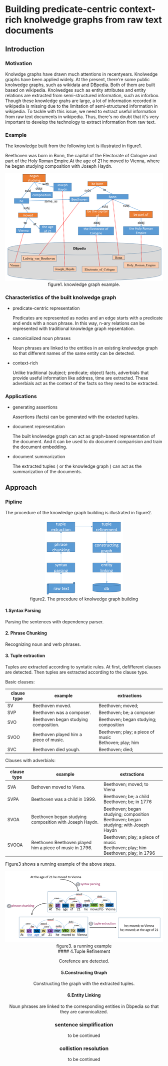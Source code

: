 # Building predicate-centric context-rich knolwedge graphs from raw text documents

## Introduction

### Motivation
Knolwdge graphs have drawn much attentions in recentyears. Knolwedge graphs have been applied widely. At the present, there're some public knolwedge graphs, such as wikidata and DBpedia. Both of them are built based on wikipedia. Knolwedges such as entity attributes and entity relations are extracted from semi-structured information, such as inforbox. Though these knowledge grahs are large, a lot of information recorded in wikipedia is missing due to the limitation of semi-structured information in wikipedia. To tackle with this issue, we need to extract useful information from raw text documents in wikipedia. Thus, there's no doubt that it's very important to develop the technology to extract information from raw text.

### Example
The knowledge built from the following text is illustrated in figure1.

Beethoven was born in Bonn, the capital of the Electorate of Cologne and part of the Holy Roman Empire.At the age of 21 he moved to Vienna, where he began studying composition with Joseph Haydn.

<center>
<img src="data/imgs/graph_full.png">
<br>
figure1. knowledge graph example.
</center>

### Characteristics of the built knolwedge graph
- predicate-centric representation

  Predicates are represented as nodes and an edge starts with a predicate and ends with a noun phrase.
  In this way, n-ary relations can be represented with traditional knowledge graph repsentation.

- canonicalized noun phrases

  Noun phrases are linked to the entities in an existing knolwedge graph so that different names of the same entity can be detected.

- context-rich

  Unlike traditional (subject; predicate; object) facts, adverbials that provide useful information like address, time are extracted. These adverbials act as the context of the facts so they need to be extracted.

### Applications
- generating assertions

  Assertions (facts) can be generated with the extacted tuples.

- document representation

  The built knolwedge graph can act as graph-based representation of the document. And it can be used to do document comparision and train the document embedding.

- document summarization

  The extracted tuples ( or the knowledge graph ) can act as the summarization of the documents.

## Approach

### Pipline

The procedure of the knowledge graph building is illustrated in figure2.

<center>
<img src="data/imgs/pipeline1.png" width="250px"/>
<br>
figure2. The procedure of knolwedge graph building
</center>

#### 1.Syntax Parsing

 Parsing the sentences with dependency parser.

#### 2. Phrase Chunking

 Recognizing noun and verb phrases.

#### 3. Tuple extraction

 Tuples are extracted according to syntatic rules. At first, defifferent clauses are detected. Then tuples are extracted according to the clause type.

  Basic clauses:

| clause type | example | extractions |
|-------------|---------|------------|
| SV | Beethoven moved. |Beethoven; moved; |
|SVP | Beethoven was a composer. |Beethoven; be; a composer|
|SVO | Beethoven began studying composition.|Beethoven; began studying; composition|
|SVOO| Beethoven played him a piece of music.|Beethoven; play; a piece of music <br>Bethoven; play; him|
|SVC |  Beethoven died yough.| Beethoven; died;|

 Clauses with adverbials:

| clause type | example | extractions |
|-------------|---------|------------|
|SVA|Bethoven moved to Viena.|Beethoven; moved; to Viena|
|SVPA|Beethoven was a child in 1999.|Beethoven; be; a child <br> Beethoven; be; in 1776|
|SVOA|Beethoven began studying composition with Joseph Haydn.|Beethoven; began studying; composition <br>Beethoven; began studying; with Joseph Haydn|
|SVOOA|Beethoven Beethoven played him a piece of music in 1796.|Beethoven; play; a piece of music <br> Beethoven; play; him <br>Beethoven; play; in 1796|

Figure3 shows a running example of the above steps.

<center>
<img src="data/imgs/running_example.png"/>
<br>
figure3. a running example
<center>
#### 4.Tuple Refinement

 Corefence are detected.

#### 5.Constructing Graph

 Constructing the graph with the extracted tuples.

#### 6.Entity Linking

 Noun phrases are linked to the corresponding entities in Dbpedia so that they are canonicalized.

### sentence simplification

to be continued

### collistion resolution

to be continued

